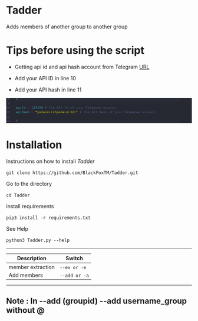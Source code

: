 # Tadder
Adds members of another group to another group

# Tips before using the script

- Getting api id and api hash account from Telegram <a href="https://my.telegram.org/auth">URL</a>

- Add your API ID in line 10
- Add your API hash in line 11

<img src="img.png">

# Installation

Instructions on how to install *Tadder*
```
git clone https://github.com/BlackFoxTM/Tadder.git
```
Go to the directory
```
cd Tadder
```
install requirements
```
pip3 install -r requirements.txt
```

See Help
```
python3 Tadder.py --help
```

-----------------------------------------------
|       Description      |      Switch        |
|------------------------|--------------------|
|  member extraction     |  `--ex or -e`      |   
|    Add members         |  `--add or -a`     | 
-----------------------------------------------

## Note : In --add (groupid) --add username_group without @
